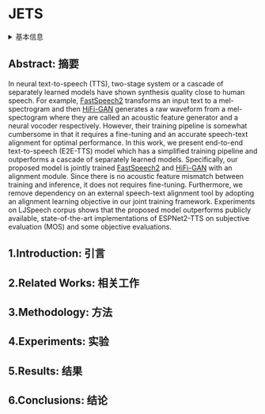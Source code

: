 # JETS

<details>
<summary>基本信息</summary>

- 标题: "JETS: Jointly Training FastSpeech2 and HiFi-GAN for End to End Text to Speech"
- 作者: 
  - 01 Dan Lim
  - 02 Sunghee Jung
  - 03 Eesung Kim
- 链接: 
  - [ArXiv](https://arxiv.org/abs/2203.16852)
  - [Publication]() #TODO InterSpeech 2022
  - [Github](https://github.com/imdanboy/jets)
  - [Demo]()
- 文件: 
  - [ArXiv] #TODO
  - [Publication] #TODO

</details>

## Abstract: 摘要

In neural text-to-speech (TTS), two-stage system or a cascade of separately learned models have shown synthesis quality close to human speech. 
For example, [FastSpeech2](../TTS2_Acoustic/2020.06.08_FastSpeech2.md) transforms an input text to a mel-spectrogram and then [HiFi-GAN](../TTS3_Vocoder/2020.10.12_HiFi-GAN.md) generates a raw waveform from a mel-spectogram where they are called an acoustic feature generator and a neural vocoder respectively. 
However, their training pipeline is somewhat cumbersome in that it requires a fine-tuning and an accurate speech-text alignment for optimal performance. 
In this work, we present end-to-end text-to-speech (E2E-TTS) model which has a simplified training pipeline and outperforms a cascade of separately learned models. 
Specifically, our proposed model is jointly trained [FastSpeech2](../TTS2_Acoustic/2020.06.08_FastSpeech2.md) and [HiFi-GAN](../TTS3_Vocoder/2020.10.12_HiFi-GAN.md) with an alignment module. 
Since there is no acoustic feature mismatch between training and inference, it does not requires fine-tuning. 
Furthermore, we remove dependency on an external speech-text alignment tool by adopting an alignment learning objective in our joint training framework. 
Experiments on LJSpeech corpus shows that the proposed model outperforms publicly available, state-of-the-art implementations of ESPNet2-TTS on subjective evaluation (MOS) and some objective evaluations.

## 1.Introduction: 引言

## 2.Related Works: 相关工作

## 3.Methodology: 方法

## 4.Experiments: 实验

## 5.Results: 结果

## 6.Conclusions: 结论
